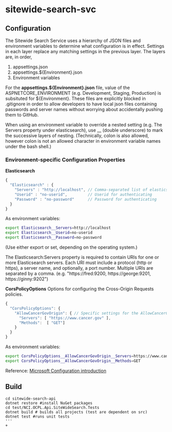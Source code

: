 # sitewide-search-svc

## Configuration

The Sitewide Search Service uses a hierarchy of JSON files and environment variables to determine what configuration is
in effect. Settings in each layer replace any matching settings in the previous layer.  The layers are, in order,

1. appsettings.json
1. appsettings.${Environment}.json
1. Environment variables

For the **appsettings.${Environment}.json** file, value of the ASPNETCORE_ENVIRONMENT (e.g. Development, Staging, Production) is subsituted
for ${Environment}. These files are explicitly blocked in .gitignore in order to allow developers to have local json files containing passwords
and server names without worrying about accidentally pushing them to GitHub.

When using an environment variable to override a nested setting (e.g. The Servers property under elasticsearch), use __ (double underscore) to
mark the successive layers of nesting. (Technically, colon is also allowed, however colon is not an allowed character in environment variable
names under the bash shell.)

### Environment-specific Configuration Properties

**Elasticsearch**
```javascript
{
  "Elasticsearch" : {
    "Servers" : "http://localhost", // Comma-separated list of elasticsearch servers
    "Userid" : "no-userid",         // Userid for authenticating 
    "Password" : "no-password"      // Password for authenticating      
  }
}
```
As environment variables:
```bash
export Elasticsearch__Servers=http://localhost
export Elasticsearch__Userid=no-userid
export Elasticsearch__Password=no-password
```
(Use either export or set, depending on the operating system.)

The Elasticsearch:Servers property is required to contain URIs for one or more Elasticsearch servers.
Each URI must include a protocol (http or https), a server name, and optionally, a port number.
Multiple URIs are separated by a comma.  (e.g. "https://fred:9200, https://george:9201, https://ginny:9202")

**CorsPolicyOptions**
Options for configuring the Cross-Origin Requests policies.
```javascript
{
  "CorsPolicyOptions": {
    "AllowCancerGovOrigin": { // Specific settings for the AllowCancerGovOrigin policy
      "Servers": [ "https://www.cancer.gov" ],
      "Methods":  [ "GET"]
    }
  }
}
```
As environment variables:
```bash
export CorsPolicyOptions__AllowCancerGovOrigin__Servers=https://www.cancer.gov
export CorsPolicyOptions__AllowCancerGovOrigin__Methods=GET
```

Reference: [Microsoft Configuration introduction](https://docs.microsoft.com/en-us/aspnet/core/fundamentals/configuration)

## Build
```
cd sitewide-search-api
dotnet restore #install NuGet packages
cd test/NCI.OCPL.Api.SiteWideSearch.Tests
dotnet build # builds all projects (test are dependent on src)
dotnet test #runs unit tests
'''
+
